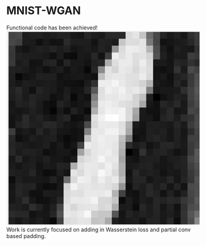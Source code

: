 # MNIST-WGAN
Functional code has been achieved!
![A 1](https://github.com/qdm097/MNIST-WGAN/blob/master/WGAN1/GAN1.PNG)
<br>
Work is currently focused on adding in Wasserstein loss and partial conv based padding.
